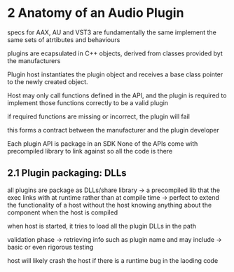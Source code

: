 # 2 Anatomy of an Audio Plugin

specs for AAX, AU and VST3 are fundamentally the same
implement the same sets of atrtibutes and behaviours

plugins are ecapsulated in C++ objects, derived from classes provided byt the manufacturers

Plugin host instantiates the plugin object and receives a base class pointer to the newly created object.

Host may only call functions defined in the API, and the plugin is required to implement those functions correctly to be a valid plugin

if required functions are missing or incorrect, the plugin will fail

this forms a contract between the manufacturer and the plugin developer

Each plugin API is package in an SDK
None of the APIs come with precompiled library to link against so all the code is there 

## 2.1 Plugin packaging: DLLs

all plugins are package as DLLs/share library
-> a precompiled lib that the exec links with at runtime rather than at compile time
-> perfect to extend the functionality of a host without the host knowing anything about the component when the host is compiled

when host is started, it tries to load all the plugin DLLs in the path

validation phase
-> retrieving info such as plugin name and may include 
-> basic or even rigorous testing

host will likely crash the host if there is a runtime bug in the laoding code
